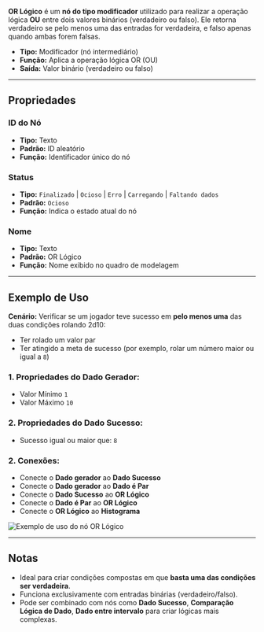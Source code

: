 **OR Lógico** é um **nó do tipo modificador** utilizado para realizar a operação lógica **OU** entre dois valores binários (verdadeiro ou falso). Ele retorna verdadeiro se pelo menos uma das entradas for verdadeira, e falso apenas quando ambas forem falsas.

- **Tipo:** Modificador (nó intermediário)
- **Função:** Aplica a operação lógica OR (OU)
- **Saída:** Valor binário (verdadeiro ou falso)

---

## **Propriedades**

### **ID do Nó**

- **Tipo:** Texto
- **Padrão:** ID aleatório
- **Função:** Identificador único do nó

### **Status**

- **Tipo:** `Finalizado` | `Ocioso` | `Erro` | `Carregando` | `Faltando dados`
- **Padrão:** `Ocioso`
- **Função:** Indica o estado atual do nó

### **Nome**

- **Tipo:** Texto
- **Padrão:** OR Lógico
- **Função:** Nome exibido no quadro de modelagem

---

## **Exemplo de Uso**

**Cenário:** Verificar se um jogador teve sucesso em **pelo menos uma** das duas condições rolando 2d10:

- Ter rolado um valor par
- Ter atingido a meta de sucesso (por exemplo, rolar um número maior ou igual a `8`)

### **1. Propriedades do Dado Gerador:**

- Valor Mínimo `1`
- Valor Máximo `10`

### **2. Propriedades do Dado Sucesso:**

- Sucesso igual ou maior que: `8`

### **2. Conexões:**

- Conecte o **Dado gerador** ao **Dado Sucesso**
- Conecte o **Dado gerador** ao **Dado é Par**
- Conecte o **Dado Sucesso** ao **OR Lógico**
- Conecte o **Dado é Par** ao **OR Lógico**
- Conecte o **OR Lógico** ao **Histograma**

<img src="/node-crafter/doc-images/or-logical.png" alt="Exemplo de uso do nó OR Lógico"/>

---

## **Notas**

- Ideal para criar condições compostas em que **basta uma das condições ser verdadeira**.
- Funciona exclusivamente com entradas binárias (verdadeiro/falso).
- Pode ser combinado com nós como **Dado Sucesso**, **Comparação Lógica de Dado**, **Dado entre intervalo** para criar lógicas mais complexas.
